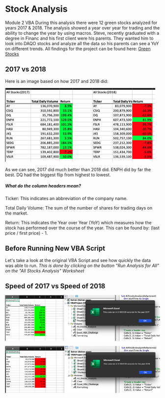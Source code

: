 # Stock Analysis
Module 2 VBA
During this analysis there were 12 green stocks analyzed for years 2017 & 2018. The analysis showed a year over year for trading and the ability to change the year by using macros. Steve, recently graduated with a degree in Financ and his first client were his parents.  They wanted him to look into DAQO stocks and analyze all the data so his parents can see a YoY on different trends. All findings for the project can be found here: [Green Stocks](https://github.com/EJones621/stock-analysis/blob/main/VBA_Challenge.xlsm)
## 2017 vs 2018
Here is an image based on how 2017 and 2018 did:


![2017 & 2018 Data](https://github.com/EJones621/stock-analysis/blob/main/Resources/2017%20%26%202018%20Data.png)


As we can see, 2017 did much better than 2018 did.
ENPH did by far the best.
DQ had the biggest flip from highest to lowest.

##### What do the column headers mean?
Ticker: This indicates an abbreviation of the company name.

Total Daily Volume: The sum of the number of shares for trading days on the market.

Return: This indicates the Year over Year (YoY) which measures how the stock has performed over the course of the year. This can be found by: (last price / first price) - 1.


## Before Running New VBA Script
Let's take a look at the original VBA Script and see how quickly the data was able to run.
*This is done by clicking on the button "Run Analysis for All" on the "All Stocks Analysis" Worksheet*





















## Speed of 2017 vs Speed of 2018


![2017 Speed](https://github.com/EJones621/stock-analysis/blob/main/Resources/VBA_Challenge_2017.png)



![2018 Speed](https://github.com/EJones621/stock-analysis/blob/main/Resources/VBA_Challenge_2018.png)



